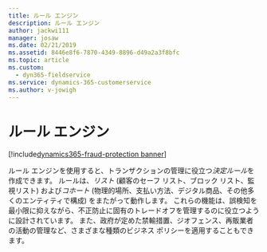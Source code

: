 ```yaml
---
title: ルール エンジン
description: ルール エンジン
author: jackwi111
manager: josaw
ms.date: 02/21/2019
ms.assetid: 8446e8f6-7870-4349-8896-d49a2a3f8bfc
ms.topic: article
ms.custom:
  - dyn365-fieldservice
ms.service: dynamics-365-customerservice
ms.author: v-jowigh
---
```

#  <a name="rules-engine"></a>ルール エンジン
[!include[dynamics365-fraud-protection banner](../../../includes/dynamics365-fraud-protection.md)]






ルール エンジンを使用すると、トランザクションの管理に役立つ*決定ルール*を作成できます。 ルールは、*リスト* (顧客のセーフ リスト、ブロック リスト、監視リスト) および*コホート* (物理的場所、支払い方法、デジタル商品、その他多くのエンティティで構成) をまたがって動作します。
これらの機能は、誤検知を最小限に抑えながら、不正防止に固有のトレードオフを管理するのに役立つように設計されています。 また、政府が定めた禁輸措置、ジオフェンス、再販業者の活動の管理など、さまざまな種類のビジネス ポリシーを適用することもできます。
